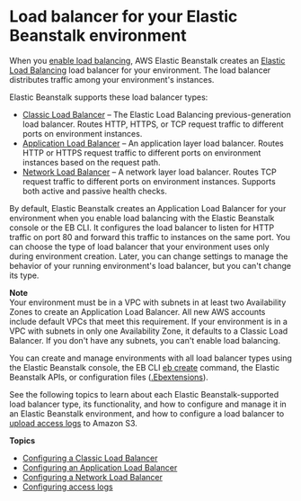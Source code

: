 # Load balancer for your Elastic Beanstalk environment<a name="using-features.managing.elb"></a>

When you [enable load balancing](using-features-managing-env-types.md#using-features.managing.changetype), AWS Elastic Beanstalk creates an [Elastic Load Balancing](https://docs.aws.amazon.com/elasticloadbalancing/latest/userguide/) load balancer for your environment\. The load balancer distributes traffic among your environment's instances\.

Elastic Beanstalk supports these load balancer types:
+ [Classic Load Balancer](https://docs.aws.amazon.com/elasticloadbalancing/latest/classic/) – The Elastic Load Balancing previous\-generation load balancer\. Routes HTTP, HTTPS, or TCP request traffic to different ports on environment instances\.
+ [Application Load Balancer](https://docs.aws.amazon.com/elasticloadbalancing/latest/application/) – An application layer load balancer\. Routes HTTP or HTTPS request traffic to different ports on environment instances based on the request path\.
+ [Network Load Balancer](https://docs.aws.amazon.com/elasticloadbalancing/latest/network/) – A network layer load balancer\. Routes TCP request traffic to different ports on environment instances\. Supports both active and passive health checks\.

By default, Elastic Beanstalk creates an Application Load Balancer for your environment when you enable load balancing with the Elastic Beanstalk console or the EB CLI\. It configures the load balancer to listen for HTTP traffic on port 80 and forward this traffic to instances on the same port\. You can choose the type of load balancer that your environment uses only during environment creation\. Later, you can change settings to manage the behavior of your running environment's load balancer, but you can't change its type\.

**Note**  
Your environment must be in a VPC with subnets in at least two Availability Zones to create an Application Load Balancer\. All new AWS accounts include default VPCs that meet this requirement\. If your environment is in a VPC with subnets in only one Availability Zone, it defaults to a Classic Load Balancer\. If you don't have any subnets, you can't enable load balancing\.

You can create and manage environments with all load balancer types using the Elastic Beanstalk console, the EB CLI [eb create](eb3-create.md) command, the Elastic Beanstalk APIs, or configuration files \([\.Ebextensions](ebextensions.md)\)\.

See the following topics to learn about each Elastic Beanstalk\-supported load balancer type, its functionality, and how to configure and manage it in an Elastic Beanstalk environment, and how to configure a load balancer to [upload access logs](environments-cfg-loadbalancer-accesslogs.md) to Amazon S3\. 

**Topics**
+ [Configuring a Classic Load Balancer](environments-cfg-clb.md)
+ [Configuring an Application Load Balancer](environments-cfg-alb.md)
+ [Configuring a Network Load Balancer](environments-cfg-nlb.md)
+ [Configuring access logs](environments-cfg-loadbalancer-accesslogs.md)